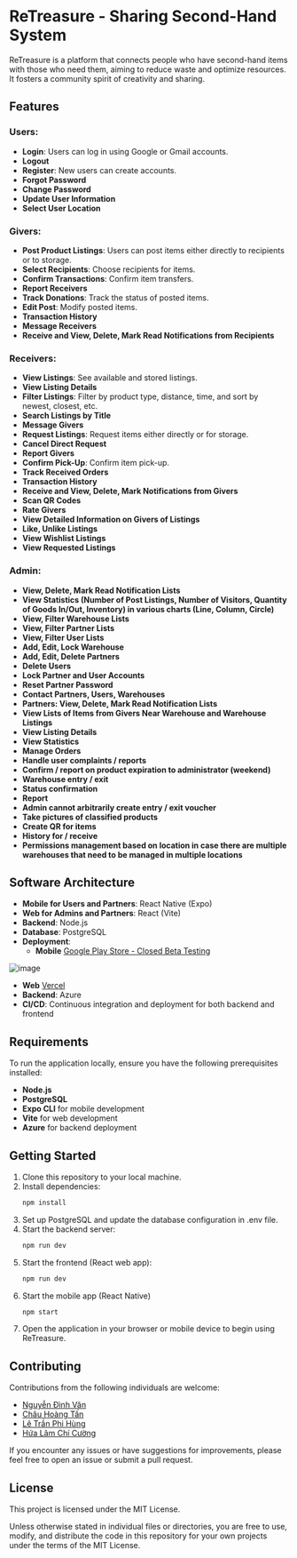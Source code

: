 # ReTreasure - Sharing Second-Hand System

ReTreasure is a platform that connects people who have second-hand items with those who need them, aiming to reduce waste and optimize resources. It fosters a community spirit of creativity and sharing.

## Features

### Users:
- **Login**: Users can log in using Google or Gmail accounts.
- **Logout**
- **Register**: New users can create accounts.
- **Forgot Password**
- **Change Password**
- **Update User Information**
- **Select User Location**

### Givers:
- **Post Product Listings**: Users can post items either directly to recipients or to storage.
- **Select Recipients**: Choose recipients for items.
- **Confirm Transactions**: Confirm item transfers.
- **Report Receivers**
- **Track Donations**: Track the status of posted items.
- **Edit Post**: Modify posted items.
- **Transaction History**
- **Message Receivers**
- **Receive and View, Delete, Mark Read Notifications from Recipients**

### Receivers:
- **View Listings**: See available and stored listings.
- **View Listing Details**
- **Filter Listings**: Filter by product type, distance, time, and sort by newest, closest, etc.
- **Search Listings by Title**
- **Message Givers**
- **Request Listings**: Request items either directly or for storage.
- **Cancel Direct Request**
- **Report Givers**
- **Confirm Pick-Up**: Confirm item pick-up.
- **Track Received Orders**
- **Transaction History**
- **Receive and View, Delete, Mark Notifications from Givers**
- **Scan QR Codes**
- **Rate Givers**
- **View Detailed Information on Givers of Listings**
- **Like, Unlike Listings**
- **View Wishlist Listings**
- **View Requested Listings**

### Admin:
- **View, Delete, Mark Read Notification Lists**
- **View Statistics (Number of Post Listings, Number of Visitors, Quantity of Goods In/Out, Inventory) in various charts (Line, Column, Circle)**
- **View, Filter Warehouse Lists**
- **View, Filter Partner Lists**
- **View, Filter User Lists**
- **Add, Edit, Lock Warehouse**
- **Add, Edit, Delete Partners**
- **Delete Users**
- **Lock Partner and User Accounts**
- **Reset Partner Password**
- **Contact Partners, Users, Warehouses**
- **Partners: View, Delete, Mark Read Notification Lists**
- **View Lists of Items from Givers Near Warehouse and Warehouse Listings**
- **View Listing Details**
- **View Statistics**
- **Manage Orders**
- **Handle user complaints / reports**
- **Confirm / report on product expiration to administrator (weekend)**
- **Warehouse entry / exit**
- **Status confirmation**
- **Report**
- **Admin cannot arbitrarily create entry / exit voucher**
- **Take pictures of classified products**
- **Create QR for items**
- **History for / receive**
- **Permissions management based on location in case there are multiple warehouses that need to be managed in multiple locations**

## Software Architecture

- **Mobile for Users and Partners**: React Native (Expo)
- **Web for Admins and Partners**: React (Vite)
- **Backend**: Node.js
- **Database**: PostgreSQL
- **Deployment**:
  - **Mobile** [Google Play Store - Closed Beta Testing](https://play.google.com/store/apps/details?id=com.retreasure.frontendmobile)

![image](https://github.com/Vawnndv/Sharing-Second-hand-System/assets/90141979/cc1d0890-959d-4b67-b417-ba5b3138dba7)


  - **Web** [Vercel](https://sharing-second-hand-system.vercel.app/)
  - **Backend**: Azure
- **CI/CD**: Continuous integration and deployment for both backend and frontend

## Requirements

To run the application locally, ensure you have the following prerequisites installed:

- **Node.js**
- **PostgreSQL**
- **Expo CLI** for mobile development
- **Vite** for web development
- **Azure** for backend deployment

## Getting Started

1. Clone this repository to your local machine.
2. Install dependencies:
   ```bash
   npm install
3. Set up PostgreSQL and update the database configuration in .env file.
4. Start the backend server:
   ```bash
   npm run dev
5. Start the frontend (React web app):
   ```bash
   npm run dev
6. Start the mobile app (React Native)
   ```bash
   npm start
7. Open the application in your browser or mobile device to begin using ReTreasure.

## Contributing

Contributions from the following individuals are welcome:
- [Nguyễn Đình Văn](https://github.com/Vawnndv)
- [Châu Hoàng Tấn](https://github.com/ChauHoangTan)
- [Lê Trần Phi Hùng](https://github.com/LTPhiHung)
- [Hứa Lâm Chí Cường](https://github.com/hualamchicuong)

If you encounter any issues or have suggestions for improvements, please feel free to open an issue or submit a pull request.

## License

This project is licensed under the MIT License.

Unless otherwise stated in individual files or directories, you are free to use, modify, and distribute the code in this repository for your own projects under the terms of the MIT License.

